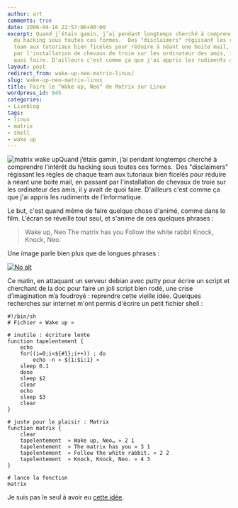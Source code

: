 ```yaml
---
author: art
comments: true
date: 2006-04-16 22:57:06+00:00
excerpt: Quand j’étais gamin, j’ai pendant longtemps cherché à comprendre l'intérêt
  du hacking sous toutes ces formes.  Des "disclaimers" régissant les règles de chaque
  team aux tutoriaux bien ficelés pour réduire à néant une boite mail, en passant
  par l'installation de chevaux de troie sur les ordinateur des amis, il y avais de
  quoi faire. D'ailleurs c'est comme ça que j'ai appris les rudiments de l'informatique.
layout: post
redirect_from: wake-up-neo-matrix-linux/
slug: wake-up-neo-matrix-linux
title: Faire le "Wake up, Neo" de Matrix sur Linux
wordpress_id: 845
categories:
- Liveblog
tags:
- linux
- matrix
- shell
- wake up
---
```


<img alt="matrix wake up" data-src="https://static.irz.fr/2010/02/matrix-wake-up.jpg" src="https://static.irz.fr/thumb.php?size=<100&crop=0&src=https://static.irz.fr/2010/02/matrix-wake-up.jpg" />Quand j’étais gamin, j’ai pendant longtemps cherché à comprendre l'intérêt du hacking sous toutes ces formes.  Des "disclaimers" régissant les règles de chaque team aux tutoriaux bien ficelés pour réduire à néant une boite mail, en passant par l'installation de chevaux de troie sur les ordinateur des amis, il y avait de quoi faire. D'ailleurs c'est comme ça que j'ai appris les rudiments de l'informatique.

Le but, c'est quand même de faire quelque chose d'animé, comme dans le film. L'écran se réveille tout seul, et s'anime de ces quelques phrases :



<blockquote>Wake up, Neo
The matrix has you
Follow the white rabbit
Knock, Knock, Neo.</blockquote>



Une image parle bien plus que de longues phrases :

<a href="https://static.irz.fr/2009/02/wakeup.gif"><img alt="No alt" data-src="https://static.irz.fr/2009/02/wakeup.gif" src="https://static.irz.fr/thumb.php?size=<100&crop=0&src=https://static.irz.fr/2009/02/wakeup.gif" /></a>

Ce matin, en attaquant un serveur debian avec putty pour écrire un  script et cherchant de la doc pour faire un joli script bien rodé, une  crise d’imagination m’a foudroyé : reprendre cette vieille idée. Quelques recherches sur internet m'ont permis d'écrire un petit fichier shell :

    
    #!/bin/sh
    # Fichier « Wake up »
    
    # inutile : écriture lente
    function tapelentement {
    	echo
    	for((i=0;i<${#1};i++)) ; do
    		echo -n « ${1:$i:1} »
    	sleep 0.1
    	done
    	sleep $2
    	clear
    	echo
    	sleep $3
    	clear
    }
    
    # juste pour le plaisir : Matrix
    function matrix {
    	clear
    	tapelentement  » Wake up, Neo… » 2 1
    	tapelentement  » The matrix has you » 3 1
    	tapelentement  » Follow the white rabbit. » 2 2
    	tapelentement  » Knock, Knock, Neo. » 4 3
    }
    
    # lance la fonction
    matrix


Je suis pas le seul à avoir eu [cette idée](http://forum.ubuntu-fr.org/viewtopic.php?pid=2258751).
